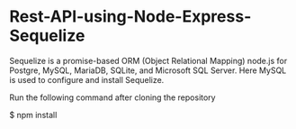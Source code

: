 # Rest-API-using-Node-Express-Sequelize
Sequelize is a promise-based ORM (Object Relational Mapping) node.js for Postgre, MySQL, MariaDB, SQLite, and Microsoft SQL Server. 
Here MySQL is used to configure and install Sequelize.

Run the following command after cloning the repository 

  $ npm install
